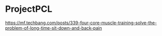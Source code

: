 # ProjectPCL
https://mf.techbang.com/posts/339-four-core-muscle-training-solve-the-problem-of-long-time-sit-down-and-back-pain
